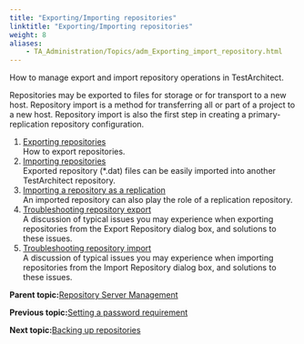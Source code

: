 ```yaml
--- 
title: "Exporting/Importing repositories"
linktitle: "Exporting/Importing repositories"
weight: 8
aliases: 
    - TA_Administration/Topics/adm_Exporting_import_repository.html
---
```


How to manage export and import repository operations in TestArchitect.

Repositories may be exported to files for storage or for transport to a new host. Repository import is a method for transferring all or part of a project to a new host. Repository import is also the first step in creating a primary-replication repository configuration.

1.  [Exporting repositories](../../TA_Administration/Topics/Repo_server_management_exporting.md)  
How to export repositories.
2.  [Importing repositories](../../TA_Administration/Topics/Repo_server_management_importing.md)  
Exported repository \(\*.dat\) files can be easily imported into another TestArchitect repository.
3.  [Importing a repository as a replication](../../TA_Administration/Topics/Importing_repository_replication.md)  
An imported repository can also play the role of a replication repository.
4.  [Troubleshooting repository export](../../TA_Administration/Topics/adm_Exporting_repository_troubleshooting.md)  
A discussion of typical issues you may experience when exporting repositories from the Export Repository dialog box, and solutions to these issues.
5.  [Troubleshooting repository import](../../TA_Administration/Topics/adm_Importing_repository_troubleshooting.md)  
A discussion of typical issues you may experience when importing repositories from the Import Repository dialog box, and solutions to these issues.

**Parent topic:**[Repository Server Management](../../TA_Administration/Topics/Repo_server_management.md)

**Previous topic:**[Setting a password requirement](../../TA_Administration/Topics/Repo_server_management_setting_pw.md)

**Next topic:**[Backing up repositories](../../TA_Administration/Topics/Repo_server_management_bk.md)

